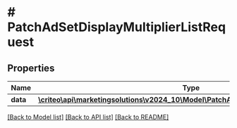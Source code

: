 # # PatchAdSetDisplayMultiplierListRequest

## Properties

Name | Type | Description | Notes
------------ | ------------- | ------------- | -------------
**data** | [**\criteo\api\marketingsolutions\v2024_10\Model\PatchAdSetDisplayMultiplierResource[]**](PatchAdSetDisplayMultiplierResource.md) |  | [optional]

[[Back to Model list]](../../README.md#models) [[Back to API list]](../../README.md#endpoints) [[Back to README]](../../README.md)
